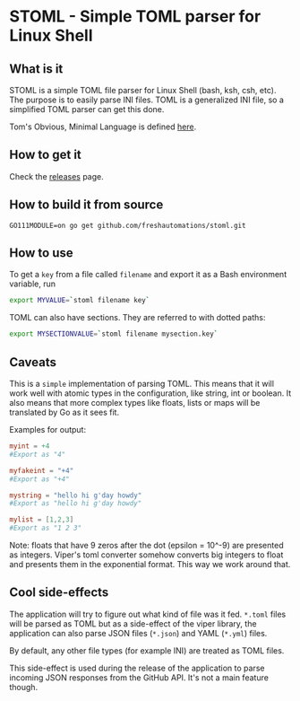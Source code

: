 # STOML - Simple TOML parser for Linux Shell

## What is it
STOML is a simple TOML file parser for Linux Shell (bash, ksh, csh, etc).
The purpose is to easily parse INI files.
TOML is a generalized INI file, so a simplified TOML parser can get this done.

Tom's Obvious, Minimal Language is defined [here](https://github.com/toml-lang/toml).

## How to get it
Check the [releases](https://github.com/freshautomations/stoml/releases) page.

## How to build it from source
```cgo
GO111MODULE=on go get github.com/freshautomations/stoml.git
```

## How to use
To get a `key` from a file called `filename` and export it as a Bash environment variable, run
```bash
export MYVALUE=`stoml filename key`
```
TOML can also have sections. They are referred to with dotted paths:
```bash
export MYSECTIONVALUE=`stoml filename mysection.key`
```

## Caveats
This is a `simple` implementation of parsing TOML.
This means that it will work well with atomic types in the configuration, like string, int or boolean.
It also means that more complex types like floats, lists or maps will be translated by Go as it sees fit.

Examples for output:
```toml
myint = +4
#Export as "4"

myfakeint = "+4"
#Export as "+4"

mystring = "hello hi g'day howdy"
#Export as "hello hi g'day howdy"

mylist = [1,2,3]
#Export as "1 2 3"
```
Note: floats that have 9 zeros after the dot (epsilon = 10^-9) are presented as integers.
Viper's toml converter somehow converts big integers to float and presents them in the exponential format. This way we work around that.

## Cool side-effects
The application will try to figure out what kind of file was it fed.
`*.toml` files will be parsed as TOML but as a side-effect of the viper library,
the application can also parse JSON files (`*.json`) and YAML (`*.yml`) files.

By default, any other file types (for example INI) are treated as TOML files.

This side-effect is used during the release of the application to parse incoming JSON responses from the GitHub API.
It's not a main feature though.

